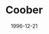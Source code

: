 ---
mission_id: coober
editorsChoice:
title: "Coober"
authors: 
    - "Ted Imboden"
date: 1996-12-21
filename: "coober.zip"
description: "Showcase."
cover: "coober.png"
levelReplaced: SECBASE
difficulty: no
bm:	no
fme: no
wax: yes
three_do: no
voc: yes
gmd: no
vue: no
lfd: no
base: "New level from scratch" 
editors: "WDFUSE 2.00"

---